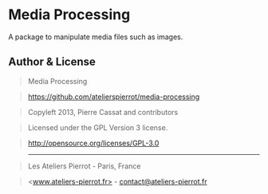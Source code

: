 Media Processing
================

A package to manipulate media files such as images.


## Author & License

>    Media Processing

>    https://github.com/atelierspierrot/media-processing

>    Copyleft 2013, Pierre Cassat and contributors

>    Licensed under the GPL Version 3 license.

>    http://opensource.org/licenses/GPL-3.0

>    ----

>    Les Ateliers Pierrot - Paris, France

>    <www.ateliers-pierrot.fr> - <contact@ateliers-pierrot.fr>
